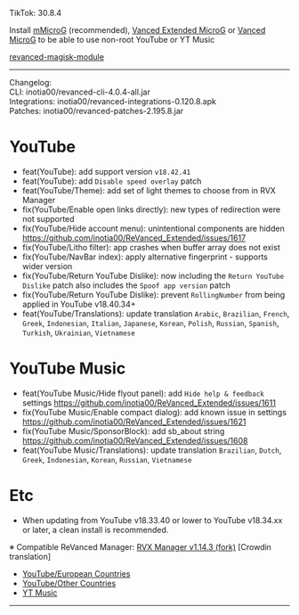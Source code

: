TikTok: 30.8.4  


Install [mMicroG](https://github.com/inotia00/mMicroG/releases) (recommended), [Vanced Extended MicroG](https://github.com/inotia00/VancedMicroG/releases) or [Vanced MicroG](https://github.com/TeamVanced/VancedMicroG/releases) to be able to use non-root YouTube or YT Music  

[revanced-magisk-module](https://github.com/j-hc/revanced-magisk-module)  

---
Changelog:  
CLI: inotia00/revanced-cli-4.0.4-all.jar  
Integrations: inotia00/revanced-integrations-0.120.8.apk  
Patches: inotia00/revanced-patches-2.195.8.jar  

YouTube
==
- feat(YouTube): add support version `v18.42.41`
- feat(YouTube): add `Disable speed overlay` patch
- feat(YouTube/Theme): add set of light themes to choose from in RVX Manager
- fix(YouTube/Enable open links directly): new types of redirection were not supported
- fix(YouTube/Hide account menu): unintentional components are hidden https://github.com/inotia00/ReVanced_Extended/issues/1617
- fix(YouTube/Litho filter): app crashes when buffer array does not exist
- fix(YouTube/NavBar index): apply alternative fingerprint - supports wider version
- fix(YouTube/Return YouTube Dislike): now including the `Return YouTube Dislike` patch also includes the `Spoof app version` patch
- fix(YouTube/Return YouTube Dislike): prevent `RollingNumber` from being applied in YouTube v18.40.34+
- feat(YouTube/Translations): update translation
`Arabic`, `Brazilian`, `French`, `Greek`, `Indonesian`, `Italian`, `Japanese`, `Korean`, `Polish`, `Russian`, `Spanish`, `Turkish`, `Ukrainian`, `Vietnamese`


YouTube Music
==
- feat(YouTube Music/Hide flyout panel): add `Hide help & feedback` settings https://github.com/inotia00/ReVanced_Extended/issues/1611
- fix(YouTube Music/Enable compact dialog): add known issue in settings https://github.com/inotia00/ReVanced_Extended/issues/1621
- fix(YouTube Music/SponsorBlock): add sb_about string https://github.com/inotia00/ReVanced_Extended/issues/1608
- feat(YouTube Music/Translations): update translation
`Brazilian`, `Dutch`, `Greek`, `Indonesian`, `Korean`, `Russian`, `Vietnamese`


Etc
==
- When updating from YouTube v18.33.40 or lower to YouTube v18.34.xx or later, a clean install is recommended.


※ Compatible ReVanced Manager: [RVX Manager v1.14.3 (fork)](https://github.com/inotia00/revanced-manager/releases/tag/v1.14.3)
[Crowdin translation]
- [YouTube/European Countries](https://crowdin.com/project/revancedextendedeu)
- [YouTube/Other Countries](https://crowdin.com/project/revancedextended)
- [YT Music](https://crowdin.com/project/revanced-music-extended)

---  
